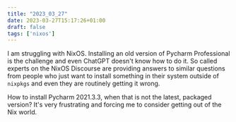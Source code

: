 ```yaml
---
title: "2023_03_27"
date: 2023-03-27T15:17:26+01:00
draft: false
tags: ['nixos']
---
```


I am struggling with NixOS. Installing an old version of Pycharm Professional is the challenge and even ChatGPT doesn't know how to do it. So called experts on the NixOS Discourse are providing answers to similar questions from people who just want to install something in their system outside of `nixpkgs` and even they are routinely getting it wrong.

How to install Pycharm 2021.3.3, when that is not the latest, packaged version? It's very frustrating and forcing me to consider getting out of the Nix world.
